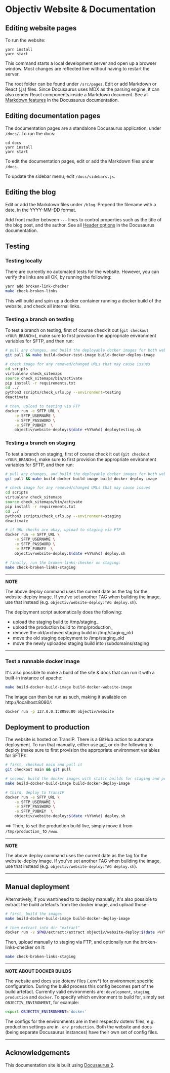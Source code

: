 # Objectiv Website & Documentation

## Editing website pages

To run the website:

```console
yarn install
yarn start
```

This command starts a local development server and open up a browser window. Most changes are reflected live 
without having to restart the server.

The root folder can be found under `/src/pages`. Edit or add Markdown or React (.js) files. Since Docusaurus 
uses MDX as the parsing engine, it can also render React components inside a Markdown document. See all 
[Markdown features](https://docusaurus.io/docs/markdown-features) in the Docusaurus documentation.

## Editing documentation pages

The documentation pages are a standalone Docusaurus application, under `/docs/`. To run the docs:

```console
cd docs
yarn install
yarn start
```

To edit the documentation pages, edit or add the Markdown files under `/docs`. 

To update the sidebar menu, edit `/docs/sidebars.js`.

## Editing the blog

Edit or add the Markdown files under `/blog`. Prepend the filename with a date, in the YYYY-MM-DD format.

Add front matter between `---` lines to control properties such as the title of the blog post, and the author.
See all [Header options](https://docusaurus.io/docs/blog#header-options) in the Docusaurus documentation.


## Testing

### Testing locally
There are currently no automated tests for the website. However, you can verify the links are all OK, by 
running the following:
```bash
yarn add broken-link-checker
make check-broken-links
```
This will build and spin up a docker container running a docker build of the website, and check all internal 
links.

### Testing a branch on testing
To test a branch on testing, first of course check it out (`git checkout <YOUR_BRANCH>`), make sure to first 
provision the appropriate environment variables for SFTP, and then run:
```bash
# pull any changes, and build the deployable docker images for both website and docs for testing only.
git pull && make build-docker-test-image build-docker-deploy-image

# check image for any removed/changed URLs that may cause issues
cd scripts
virtualenv check_sitemaps
source check_sitemaps/bin/activate
pip install -r requirements.txt
cd ../
python3 scripts/check_urls.py --environment=testing
deactivate

# then, upload to testing via FTP
docker run -e SFTP_URL \
    -e SFTP_USERNAME \
    -e SFTP_PASSWORD \
    -e SFTP_PUBKEY  \
    objectiv/website-deploy:$(date +%Y%m%d) deploytesting.sh
```


### Testing a branch on staging
To test a branch on staging, first of course check it out (`git checkout <YOUR_BRANCH>`), make sure to first 
provision the appropriate environment variables for SFTP, and then run:
```bash
# pull any changes, and build the deployable docker images for both website and docs for staging & production.
git pull && make build-docker-build-image build-docker-deploy-image

# check image for any removed/changed URLs that may cause issues
cd scripts
virtualenv check_sitemaps
source check_sitemaps/bin/activate
pip install -r requirements.txt
cd ../
python3 scripts/check_urls.py --environment=staging
deactivate

# if URL checks are okay, upload to staging via FTP
docker run -e SFTP_URL \
    -e SFTP_USERNAME \
    -e SFTP_PASSWORD \
    -e SFTP_PUBKEY  \
    objectiv/website-deploy:$(date +%Y%m%d) deploy.sh

# finally, run the broken-links-checker on staging:
make check-broken-links-staging
```

---
**NOTE**

The above deploy command uses the current date as the tag for the website-deploy image. If you've set another 
TAG when building the image, use that instead (e.g. `objectiv/website-deploy:TAG deploy.sh`).

The deployment script automatically does the following:
- upload the staging build to /tmp/staging_
- upload the production build to /tmp/production_
- remove the old/archived staging build in /tmp/staging_old
- move the old staging deployment to /tmp/staging_old
- move the newly uploaded staging build into /subdomains/staging

---


### Test a runnable docker image

It's also possible to make a build of the site & docs that can run it with a built-in instance of apache:
```bash
make build-docker-build-image build-docker-website-image
```
The image can then be run as such, making it available on http://localhost:8080/:
```bash
docker run -p 127.0.0.1:8080:80 objectiv/website
```

## Deployment to production

The website is hosted on TransIP. There is a GitHub action to automate deployment. To run that manually, either use 
[act](https://github.com/nektos/act), or do the following to deploy (make sure to first provision the 
appropriate environment variables for SFTP):
```bash
# first, checkout main and pull it
git checkout main && git pull 

# second, build the docker images with static builds for staging and production, and for deployment
make build-docker-build-image build-docker-deploy-image

# third, deploy to TransIP
docker run -e SFTP_URL \
    -e SFTP_USERNAME \
    -e SFTP_PASSWORD \
    -e SFTP_PUBKEY  \
    objectiv/website-deploy:$(date +%Y%m%d) deploy.sh
```

==> Then, to set the production build live, simply move it from `/tmp/production_` to `/www`.

---

**NOTE**

The above deploy command uses the current date as the tag for the website-deploy image. If you've set another 
TAG when building the image, use that instead (e.g. `objectiv/website-deploy:TAG deploy.sh`).

---

## Manual deployment
Alternatively, if you want/need to to deploy manually, it's also possible to extract the build artefacts from 
the docker image, and upload those:
```bash
# first, build the images
make build-docker-build-image build-docker-deploy-image

# then extract into dir "extract"
docker run -v $PWD/extract:/extract objectiv/website-deploy:$(date +%Y%m%d) extract.sh
```

Then, upload manually to staging via FTP, and optionally run the broken-links-checker on it:
```bash
make check-broken-links-staging
```

---
**NOTE ABOUT DOCKER BUILDS**

The website and docs use dotenv files (.env*) for environment specific configuration. During the build process
this config becomes part of the build artefact. Currently valid environments are: `development`, `staging`, `production` 
and `docker`. To specify which environment to build for, simply set `OBJECTIV_ENVIRONMENT`, for example:

```bash
export OBJECTIV_ENVIRONMENT='docker'
```

The configs for the environments are in their respectiv dotenv files, e.g. production settings are in `.env.production`. 
Both the website and docs (being separate Docusaurus instances) have their own set of config files.

---

## Acknowledgements
This documentation site is built using [Docusaurus 2](https://v2.docusaurus.io/).
